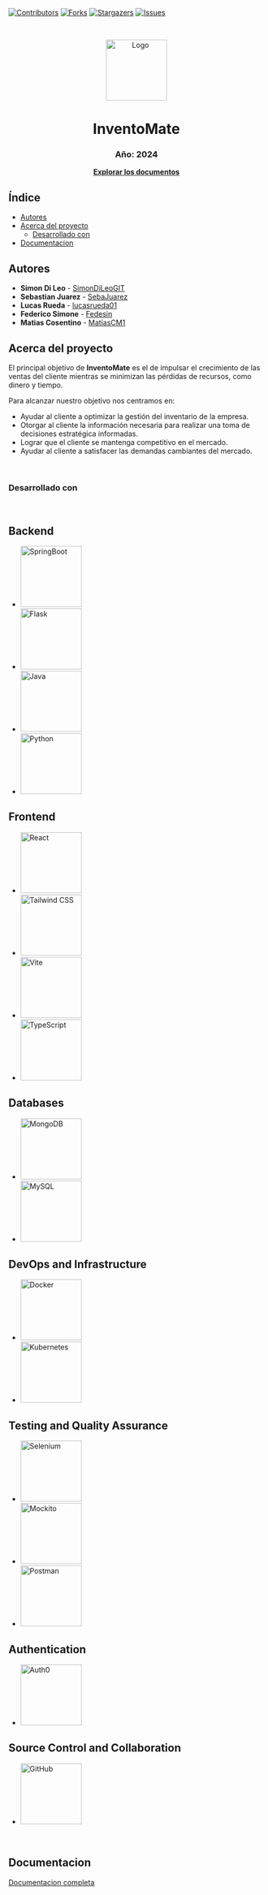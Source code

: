 [![Contributors][contributors-shield]][contributors-url]
[![Forks][forks-shield]][forks-url]
[![Stargazers][stars-shield]][stars-url]
[![Issues][issues-shield]][issues-url]

<!-- PROJECT LOGO -->
<br />
  <p align="center">
    <a href="https://github.com/"><img src="https://github.com/SimonDiLeoGIT/inventomate/assets/162532272/42fbfa3e-2324-44c4-ac95-dae555fc8a7a" alt="Logo" width="120" height="120"></a>
    <h1 align="center">InventoMate</h1>
    <h3 align="center">Año: 2024</h3>
    <p align="center"><a href="https://github.com/SimonDiLeoGIT/inventomate.git"><strong>Explorar los documentos</strong></a></p>
  </p>



<!-- INDICE -->
## Índice

* [Autores](#autores)
* [Acerca del proyecto](#acerca-del-proyecto)
  * [Desarrollado con](#desarrollado-con)
* [Documentacion](#documentacion)


<!-- AUTORES -->
## Autores
* **Simon Di Leo** - [SimonDiLeoGIT](https://github.com/SimonDiLeoGIT)
* **Sebastian Juarez** - [SebaJuarez](https://github.com/SebaJuarez)
* **Lucas Rueda** - [lucasrueda01](https://github.com/lucasrueda01)
* **Federico Simone** - [Fedesin](https://github.com/Fedesin)
* **Matias Cosentino** - [MatiasCM1](https://github.com/MatiasCM1)


<!-- ACERCA DEL PROYECTO -->
## Acerca del proyecto

El principal objetivo de **InventoMate** es el de impulsar el crecimiento de las ventas del cliente mientras se minimizan las pérdidas de recursos, como dinero y tiempo. 

Para alcanzar nuestro objetivo nos centramos en:
* Ayudar al cliente a optimizar la gestión del inventario de la empresa.
* Otorgar al cliente la información necesaria para realizar una toma de decisiones estratégica informadas.
* Lograr que el cliente se mantenga competitivo en el mercado.
* Ayudar al cliente a satisfacer las demandas cambiantes del mercado.
<br />



### Desarrollado con
<br />
<h2>Backend</h2>
<ul>
  <li>
    <a href="https://spring.io/projects/spring-boot">
      <img src="https://img.shields.io/badge/Spring_Boot-F2F4F9?style=for-the-badge&logo=spring-boot&logoColor=green" alt="SpringBoot" width=120>
    </a>
  </li>
  <li>
    <a href="https://flask.palletsprojects.com/en/3.0.x/">
      <img src="https://img.shields.io/badge/Flask-000000?style=for-the-badge&logo=flask&logoColor=white" alt="Flask" width=120>
    </a>
  </li>
  <li>
    <a href="https://www.java.com/es/">
      <img src="https://img.shields.io/badge/Java-ED8B00?style=for-the-badge&logo=openjdk&logoColor=white" alt="Java" width=120>
    </a>
  </li>
  <li>
    <a href="https://www.python.org/">
      <img src="https://img.shields.io/badge/Python-3776AB?style=for-the-badge&logo=python&logoColor=white" alt="Python" width=120>
    </a>
  </li>
</ul>

<h2>Frontend</h2>
<ul>
  <li>
    <a href="https://react.dev/">
      <img src="https://img.shields.io/badge/React-20232A?style=for-the-badge&logo=react&logoColor=61DAFB" alt="React" width=120>
    </a>
  </li>
  <li>
    <a href="https://tailwindcss.com/">
      <img src="https://img.shields.io/badge/Tailwind_CSS-38B2AC?style=for-the-badge&logo=tailwind-css&logoColor=white" alt="Tailwind CSS" width=120>
    </a>
  </li>
  <li>
    <a href="https://vitejs.dev/">
      <img src="https://img.shields.io/badge/Vite-B73BFE?style=for-the-badge&logo=vite&logoColor=FFD62E" alt="Vite" width=120>
    </a>
  </li>
  <li>
    <a href="https://www.typescriptlang.org/">
      <img src="https://img.shields.io/badge/TypeScript-007ACC?style=for-the-badge&logo=typescript&logoColor=white" alt="TypeScript" width=120>
    </a>
  </li>
</ul>

<h2>Databases</h2>
<ul>
  <li>
    <a href="https://www.mongodb.com/">
      <img src="https://img.shields.io/badge/MongoDB-4EA94B?style=for-the-badge&logo=mongodb&logoColor=white" alt="MongoDB" width=120>
    </a>
  </li>
  <li>
    <a href="https://www.mysql.com/">
      <img src="https://img.shields.io/badge/MySQL-00000F?style=for-the-badge&logo=mysql&logoColor=white" alt="MySQL" width=120>
    </a>
  </li>
</ul>

<h2>DevOps and Infrastructure</h2>
<ul>
  <li>
    <a href="https://www.docker.com/">
      <img src="https://img.shields.io/badge/Docker-2CA5E0?style=for-the-badge&logo=docker&logoColor=white" alt="Docker" width=120>
    </a>
  </li>
  <li>
    <a href="https://kubernetes.io/es/">
      <img src="https://img.shields.io/badge/Kubernetes-3069DE?style=for-the-badge&logo=kubernetes&logoColor=white" alt="Kubernetes" width=120>
    </a>
  </li>
</ul>

<h2>Testing and Quality Assurance</h2>
<ul>
  <li>
    <a href="https://www.selenium.dev/">
      <img src="https://img.shields.io/badge/Selenium-43B02A?style=for-the-badge&logo=Selenium&logoColor=white" alt="Selenium" width=120>
    </a>
  </li>
  <li>
    <a href="https://site.mockito.org/">
      <img src="https://upload.wikimedia.org/wikipedia/commons/2/2c/Mockito_Logo.png" alt="Mockito" width=120>
    </a>
  </li>
  <li>
    <a href="https://www.postman.com/">
      <img src="https://img.shields.io/badge/Postman-FF6C37?style=for-the-badge&logo=Postman&logoColor=white" alt="Postman" width=120>
    </a>
  </li>
</ul>

<h2>Authentication</h2>
<ul>
  <li>
    <a href="https://auth0.com/">
      <img src="https://sm.pcmag.com/pcmag_uk/review/a/auth0/auth0_cpgh.jpg" alt="Auth0" width=120>
    </a>
  </li>
</ul>

<h2>Source Control and Collaboration</h2>
<ul>
  <li>
    <a href="https://github.com/">
      <img src="https://img.shields.io/badge/GitHub-100000?style=for-the-badge&logo=github&logoColor=white" alt="GitHub" width=120>
    </a>
  </li>
</ul>

<br />

<!-- DOCUMENTACION -->
## Documentacion

[Documentacion completa](https://github.com/user-attachments/files/15845172/InventoMat-Especificacion.General.de.Requerimientos-140624-235346.pdf)






<!-- MARKDOWN LINKS -->

[contributors-shield]: https://img.shields.io/github/contributors/SimonDiLeoGIT/inventomate.svg?style=flat-square
[contributors-url]: https://github.com/SimonDiLeoGIT/inventomate/graphs/contributors
[forks-shield]: https://img.shields.io/github/forks/SimonDiLeoGIT/inventomate.svg?style=flat-square
[forks-url]: https://github.com/SimonDiLeoGIT/inventomate/network/members
[stars-shield]: https://img.shields.io/github/stars/SimonDiLeoGIT/inventomate.svg?style=flat-square
[stars-url]: https://github.com/SimonDiLeoGIT/inventomate/stargazers
[issues-shield]: https://img.shields.io/github/issues/SimonDiLeoGIT/inventomate.svg?style=flat-square
[issues-url]: https://github.com/SimonDiLeoGIT/inventomate/issues

